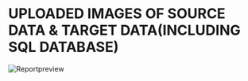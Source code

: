 # UPLOADED IMAGES OF SOURCE DATA & TARGET DATA(INCLUDING SQL DATABASE)

![Reportpreview](https://github.com/user-attachments/assets/80abdd62-0b3f-4bc8-99bf-b2dea7f44694)
